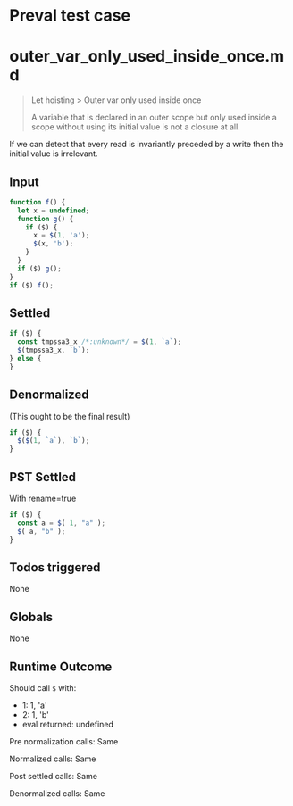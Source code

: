 # Preval test case

# outer_var_only_used_inside_once.md

> Let hoisting > Outer var only used inside once
>
> A variable that is declared in an outer scope but only used inside a scope without using its initial value is not a closure at all.

If we can detect that every read is invariantly preceded by a write then the initial value is irrelevant.

## Input

`````js filename=intro
function f() {
  let x = undefined;
  function g() {
    if ($) {
      x = $(1, 'a');
      $(x, 'b');
    }
  }
  if ($) g();
}
if ($) f();
`````


## Settled


`````js filename=intro
if ($) {
  const tmpssa3_x /*:unknown*/ = $(1, `a`);
  $(tmpssa3_x, `b`);
} else {
}
`````


## Denormalized
(This ought to be the final result)

`````js filename=intro
if ($) {
  $($(1, `a`), `b`);
}
`````


## PST Settled
With rename=true

`````js filename=intro
if ($) {
  const a = $( 1, "a" );
  $( a, "b" );
}
`````


## Todos triggered


None


## Globals


None


## Runtime Outcome


Should call `$` with:
 - 1: 1, 'a'
 - 2: 1, 'b'
 - eval returned: undefined

Pre normalization calls: Same

Normalized calls: Same

Post settled calls: Same

Denormalized calls: Same
